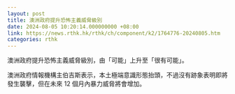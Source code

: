 ```yaml
---
layout: post
title: 澳洲政府提升恐怖主義威脅級別
date: 2024-08-05 10:20:14.000000000 +08:00
link: https://news.rthk.hk/rthk/ch/component/k2/1764776-20240805.htm
categories: rthk
---
```


澳洲政府提升恐怖主義威脅級別，由「可能」上升至「很有可能」。

澳洲政府情報機構主伯吉斯表示，本土極端意識形態抬頭，不過沒有跡象表明即將發生襲擊，但在未來 12 個月內暴力威脅將會增加。

